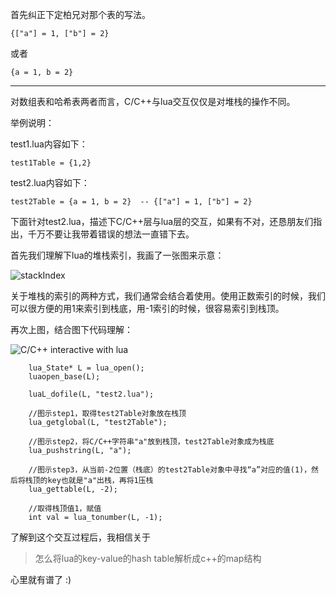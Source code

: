 首先纠正下定柏兄对那个表的写法。

```
{["a"] = 1, ["b"] = 2}
```

或者

```
{a = 1, b = 2}
```

-------------------------

对数组表和哈希表两者而言，C/C++与lua交互仅仅是对堆栈的操作不同。

举例说明：

test1.lua内容如下：

```
test1Table = {1,2}
```

test2.lua内容如下：

```
test2Table = {a = 1, b = 2}  -- {["a"] = 1, ["b"] = 2}
```

下面针对test2.lua，描述下C/C++层与lua层的交互，如果有不对，还恳朋友们指出，千万不要让我带着错误的想法一直错下去。

首先我们理解下lua的堆栈索引，我画了一张图来示意：

![stackIndex](https://dl.dropboxusercontent.com/u/76275795/BlogPictures/20131224/stackIndex.png)

关于堆栈的索引的两种方式，我们通常会结合着使用。使用正数索引的时候，我们可以很方便的用1来索引到栈底，用-1索引的时候，很容易索引到栈顶。

再次上图，结合图下代码理解：

![C/C++ interactive with lua](https://dl.dropboxusercontent.com/u/76275795/BlogPictures/20131224/C%26Lua.png)


```
	lua_State* L = lua_open();
	luaopen_base(L);
	
	luaL_dofile(L, "test2.lua");
	
	//图示step1，取得test2Table对象放在栈顶
	lua_getglobal(L, "test2Table");    
	
	//图示step2，将C/C++字符串"a"放到栈顶，test2Table对象成为栈底
	lua_pushstring(L, "a");
	
	//图示step3，从当前-2位置（栈底）的test2Table对象中寻找“a”对应的值(1)，然后将栈顶的key也就是"a"出栈，再将1压栈
	lua_gettable(L, -2);
	
	//取得栈顶值1，赋值
	int val = lua_tonumber(L, -1);
```

了解到这个交互过程后，我相信关于

>怎么将lua的key-value的hash table解析成c++的map结构

心里就有谱了 :)
